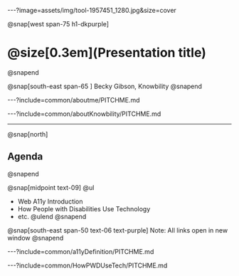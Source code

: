 ---?image=assets/img/tool-1957451_1280.jpg&size=cover

@snap[west span-75 h1-dkpurple]
# @size[0.3em](Presentation title)
@snapend


@snap[south-east span-65 ]
Becky Gibson, Knowbility
@snapend

---?include=common/aboutme/PITCHME.md

---?include=common/aboutKnowbility/PITCHME.md

---
@snap[north]
## Agenda
@snapend

@snap[midpoint text-09]
@ul[](false)
- Web A11y Introduction
- How People with Disabilities Use Technology
- etc.
@ulend
@snapend

@snap[south-east span-50 text-06 text-purple]
Note: All links open in new window
@snapend

---?include=common/a11yDefinition/PITCHME.md

---?include=common/HowPWDUseTech/PITCHME.md